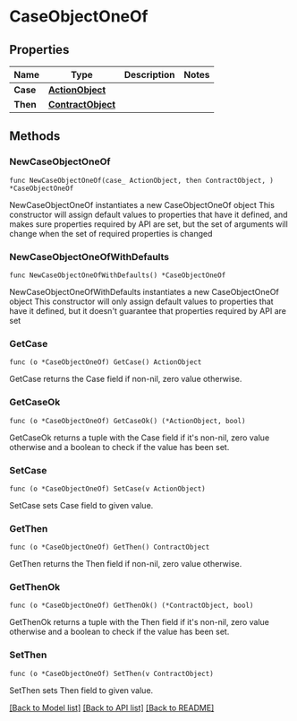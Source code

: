 # CaseObjectOneOf

## Properties

Name | Type | Description | Notes
------------ | ------------- | ------------- | -------------
**Case** | [**ActionObject**](ActionObject.md) |  | 
**Then** | [**ContractObject**](ContractObject.md) |  | 

## Methods

### NewCaseObjectOneOf

`func NewCaseObjectOneOf(case_ ActionObject, then ContractObject, ) *CaseObjectOneOf`

NewCaseObjectOneOf instantiates a new CaseObjectOneOf object
This constructor will assign default values to properties that have it defined,
and makes sure properties required by API are set, but the set of arguments
will change when the set of required properties is changed

### NewCaseObjectOneOfWithDefaults

`func NewCaseObjectOneOfWithDefaults() *CaseObjectOneOf`

NewCaseObjectOneOfWithDefaults instantiates a new CaseObjectOneOf object
This constructor will only assign default values to properties that have it defined,
but it doesn't guarantee that properties required by API are set

### GetCase

`func (o *CaseObjectOneOf) GetCase() ActionObject`

GetCase returns the Case field if non-nil, zero value otherwise.

### GetCaseOk

`func (o *CaseObjectOneOf) GetCaseOk() (*ActionObject, bool)`

GetCaseOk returns a tuple with the Case field if it's non-nil, zero value otherwise
and a boolean to check if the value has been set.

### SetCase

`func (o *CaseObjectOneOf) SetCase(v ActionObject)`

SetCase sets Case field to given value.


### GetThen

`func (o *CaseObjectOneOf) GetThen() ContractObject`

GetThen returns the Then field if non-nil, zero value otherwise.

### GetThenOk

`func (o *CaseObjectOneOf) GetThenOk() (*ContractObject, bool)`

GetThenOk returns a tuple with the Then field if it's non-nil, zero value otherwise
and a boolean to check if the value has been set.

### SetThen

`func (o *CaseObjectOneOf) SetThen(v ContractObject)`

SetThen sets Then field to given value.



[[Back to Model list]](../README.md#documentation-for-models) [[Back to API list]](../README.md#documentation-for-api-endpoints) [[Back to README]](../README.md)


